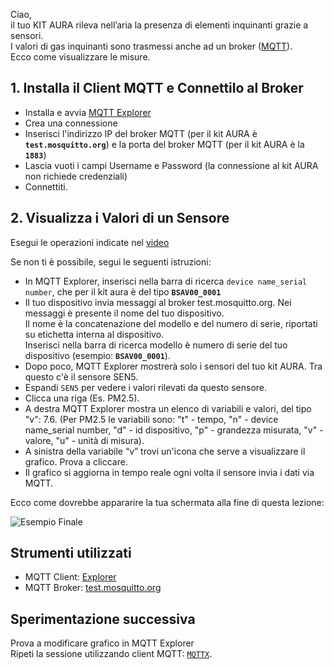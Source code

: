 Ciao,<br>
il tuo KIT AURA rileva nell’aria la presenza di elementi inquinanti grazie a sensori.<br>
I valori di gas inquinanti sono trasmessi anche ad un broker ([MQTT](https://aws.amazon.com/it/what-is/mqtt/)). <br>
Ecco come visualizzare le misure.<br>


## 1. Installa il Client MQTT e Connettilo al Broker

- Installa e avvia [MQTT Explorer](http://mqtt-explorer.com/) 
- Crea una connessione
- Inserisci l'indirizzo IP del broker MQTT (per il kit AURA è **`test.mosquitto.org`**) e la porta del broker MQTT (per il kit AURA è la **`1883`**)
- Lascia vuoti i campi Username e Password (la connessione al kit AURA non richiede credenziali)
- Connettiti.

## 2. Visualizza i Valori di un Sensore

 Esegui le operazioni indicate nel [video](https://www.youtube.com/watch?v=pvuVjJ0AnrQ)
 
 Se non ti è possibile, segui le seguenti istruzioni:<br>
- In MQTT Explorer, inserisci nella barra di ricerca `device name_serial number`, che per il kit aura è del tipo **`BSAV00_0001`**
- Il tuo dispositivo invia messaggi al broker test.mosquitto.org. Nei messaggi è presente il nome del tuo dispositivo. <br>
   Il nome  è la concatenazione del modello e del numero di serie, riportati su etichetta interna al dispositivo. <br>
   Inserisci nella barra di ricerca modello è numero di serie del tuo dispositivo (esempio:  **`BSAV00_0001`**).
- Dopo poco, MQTT Explorer mostrerà solo i sensori del tuo kit AURA. Tra questo c'è il sensore SEN5.
- Espandi `SEN5` per vedere i valori rilevati da questo sensore.
- Clicca una riga (Es. PM2.5).
- A destra MQTT Explorer mostra un elenco di variabili e valori, del tipo "v": 7.6. (Per PM2.5 le variabili sono: "t" - tempo, "n" - device name_serial number, "d" - id dispositivo, "p" - grandezza misurata, "v" - valore, "u" - unità di misura).
-  A sinistra della variabile “v” trovi un'icona che serve a visualizzare il grafico. Prova a cliccare. 
-  Il grafico si aggiorna in tempo reale ogni volta il sensore invia i dati via MQTT.

Ecco come dovrebbe appararire la tua schermata alla fine di questa lezione: 

![Esempio Finale](https://github.com/OfficineAura/OfficineAura_Lezioni/blob/main/Sessione_1%3A%20MQTT/Mqtt_explorer_example.png)
  

## Strumenti utilizzati

- MQTT Client: [Explorer](http://mqtt-explorer.com/)
- MQTT Broker: [test.mosquitto.org](https://test.mosquitto.org/)


## Sperimentazione successiva
Prova a modificare grafico in MQTT Explorer<br>
Ripeti la sessione utilizzando client MQTT: [`MQTTX`](https://mqttx.app/).

